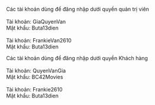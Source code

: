 Các tài khoản dùng để đăng nhập dưới quyền quản trị viên<br>
<br>
Tài khoản: GiaQuyenVan<br>
Mật khẩu: Buta13dien<br>
<br>
Tài khoản: FrankieVan2610<br>
Mật khẩu: Buta13dien<br>

Các tài khoản dùng để đăng nhập dưới quyền Khách hàng<br>
<br>
Tài khoản: QuyenVanGia<br>
Mật khẩu: BC42Movies<br>
<br>
Tài khoản: Frankie2610<br>
Mật khẩu: Buta13dien<br>
